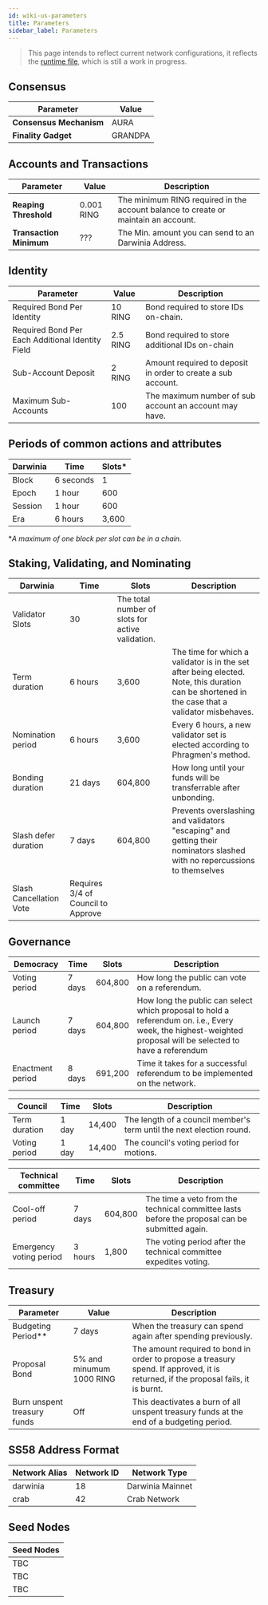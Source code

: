 ```yaml
---
id: wiki-us-parameters
title: Parameters
sidebar_label: Parameters
---
```


> This page intends to reflect current network configurations, it reflects the [runtime file](https://github.com/darwinia-network/darwinia-common/blob/master/bin/node-template/runtime/src/lib.rs), which is still a work in progress. 

## Consensus

| Parameter               | Value   |
| ----------------------- | ------- |
| **Consensus Mechanism** | AURA    |
| **Finality Gadget**     | GRANDPA |

## Accounts and Transactions

| Parameter               | Value      | Description                                                                        |
| ----------------------- | ---------- | ---------------------------------------------------------------------------------- |
| **Reaping Threshold**   | 0.001 RING | The minimum RING required in the account balance to create or maintain an account. |
| **Transaction Minimum** | ???        | The Min. amount you can send to an Darwinia Address.                               |

## Identity

| Parameter                                        | Value    | Description                                                  |
| ------------------------------------------------ | -------- | ------------------------------------------------------------ |
| Required Bond Per Identity                       | 10 RING  | Bond required to store IDs on-chain.                         |
| Required Bond Per Each Additional Identity Field | 2.5 RING | Bond required to store additional IDs on-chain               |
| Sub-Account Deposit                              | 2 RING   | Amount required to deposit in order to create a sub account. |
| Maximum Sub-Accounts                             | 100      | The maximum number of sub account an account may have.       |

## Periods of common actions and attributes

| Darwinia | Time      | Slots* |
| -------- | --------- | ------ |
| Block    | 6 seconds | 1      |
| Epoch    | 1 hour    | 600    |
| Session  | 1 hour    | 600    |
| Era      | 6 hours   | 3,600  |

**A maximum of one block per slot can be in a chain.*

## Staking, Validating, and Nominating

| Darwinia                | Time                               | Slots                                            | Description                                                                                                                                      |
| ----------------------- | ---------------------------------- | ------------------------------------------------ | ------------------------------------------------------------------------------------------------------------------------------------------------ |
| Validator Slots         | 30                                 | The total number of slots for active validation. |                                                                                                                                                  |
| Term duration           | 6 hours                            | 3,600                                            | The time for which a validator is in the set after being elected. Note,  this duration can be shortened in the case that a validator misbehaves. |
| Nomination period       | 6 hours                            | 3,600                                            | Every 6 hours, a new validator set is elected according to Phragmen's method.                                                                    |
| Bonding duration        | 21 days                            | 604,800                                          | How long until your funds will be transferrable after unbonding.                                                                                 |
| Slash defer duration    | 7 days                             | 604,800                                          | Prevents overslashing and validators "escaping" and getting their nominators slashed with no repercussions to themselves                         |
| Slash Cancellation Vote | Requires 3/4 of Council to Approve |                                                  |                                                                                                                                                  |

## Governance 

| Democracy        | Time   | Slots   | Description                                                                                                                                                  |
| ---------------- | ------ | ------- | ------------------------------------------------------------------------------------------------------------------------------------------------------------ |
| Voting period    | 7 days | 604,800 | How long the public can vote on a referendum.                                                                                                                |
| Launch period    | 7 days | 604,800 | How long the public can select which proposal to hold a referendum on. i.e., Every week, the highest-weighted proposal will be selected to have a referendum |
| Enactment period | 8 days | 691,200 | Time it takes for a successful referendum to be implemented on the network.                                                                                  |

| Council       | Time  | Slots  | Description                                                          |
| ------------- | ----- | ------ | -------------------------------------------------------------------- |
| Term duration | 1 day | 14,400 | The length of a council member's term until the next election round. |
| Voting period | 1 day | 14,400 | The council's voting period for motions.                             |

| Technical committee     | Time    | Slots   | Description                                                                                    |
| ----------------------- | ------- | ------- | ---------------------------------------------------------------------------------------------- |
| Cool-off period         | 7 days  | 604,800 | The time a veto from the technical committee lasts before the proposal can be submitted again. |
| Emergency voting period | 3 hours | 1,800   | The voting period after the technical committee expedites voting.                              |

## Treasury

| Parameter                   | Value                    | Description                                                                                                                        |
| --------------------------- | ------------------------ | ---------------------------------------------------------------------------------------------------------------------------------- |
| Budgeting Period**          | 7 days                   | When the treasury can spend again after spending previously.                                                                       |
| Proposal Bond               | 5% and minumum 1000 RING | The amount required to bond in order to propose a treasury spend. If approved, it is returned, if the proposal fails, it is burnt. |
| Burn unspent treasury funds | Off                      | This deactivates a burn of all  unspent treasury funds at the end of a budgeting period.                                           |

## SS58 Address Format
| Network Alias | Network ID | Network Type     |
| ------------- | ---------- | ---------------- |
| darwinia      | 18         | Darwinia Mainnet |
| crab          | 42         | Crab Network     |

## Seed Nodes

| Seed Nodes | 
| ---------- | 
| TBC        | 
| TBC        | 
| TBC        |